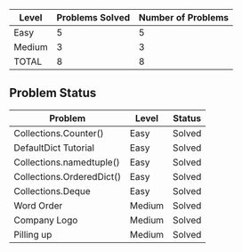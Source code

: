 |Level|Problems Solved|Number of Problems|
|-----|---------------|------------------|
|Easy|5|5|
|Medium|3|3|
|TOTAL|8|8|

Problem Status
---
|Problem|Level|Status|
|-------|-----|------|
|Collections.Counter()|Easy|Solved|
|DefaultDict Tutorial|Easy|Solved|
|Collections.namedtuple()|Easy|Solved|
|Collections.OrderedDict()|Easy|Solved|
|Collections.Deque|Easy|Solved|
|Word Order|Medium|Solved|
|Company Logo|Medium|Solved|
|Pilling up|Medium|Solved|
